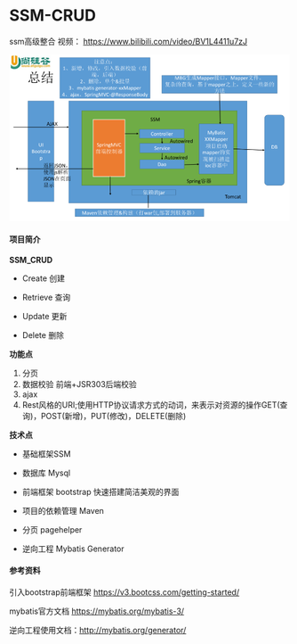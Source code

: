 # SSM-CRUD

ssm高级整合 视频： https://www.bilibili.com/video/BV1L4411u7zJ

![ssm-crud](https://github.com/GRuiQi/SSM-CRUD/blob/master/ssm-crud.png)

#### 项目简介

**SSM_CRUD**

- Create 创建

- Retrieve 查询

- Update 更新

- Delete 删除

**功能点**

1. 分页
2. 数据校验  前端+JSR303后端校验
3. ajax
4. Rest风格的URI;使用HTTP协议请求方式的动词，来表示对资源的操作GET(查询)，POST(新增)，PUT(修改)，DELETE(删除)

**技术点**

- 基础框架SSM

- 数据库 Mysql

- 前端框架  bootstrap 快速搭建简洁美观的界面

- 项目的依赖管理 Maven

- 分页 pagehelper

- 逆向工程 Mybatis Generator

#### 参考资料

引入bootstrap前端框架 https://v3.bootcss.com/getting-started/

mybatis官方文档 https://mybatis.org/mybatis-3/

逆向工程使用文档：http://mybatis.org/generator/



